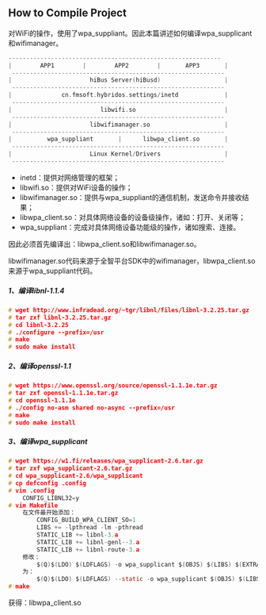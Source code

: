 ## How to Compile Project

对WiFi的操作，使用了wpa_suppliant。因此本篇讲述如何编译wpa_supplicant和wifimanager。

```c
------------------------------------------------------------
|        APP1        |        APP2        |       APP3       |
 ------------------------------------------------------------
|                      hiBus Server(hiBusd)                  |
 ------------------------------------------------------------ 
|              cn.fmsoft.hybridos.settings/inetd             |
 ------------------------------------------------------------
|                         libwifi.so                         |
 ------------------------------------------------------------
|                      libwifimanager.so                     |
 ------------------------------------------------------------
|          wpa_suppliant       |      libwpa_client.so       |
 ------------------------------------------------------------
|                      Linux Kernel/Drivers                  |
 ------------------------------------------------------------
```

- inetd：提供对网络管理的框架；
- libwifi.so：提供对WiFi设备的操作；
- libwifimanager.so：提供与wpa_suppliant的通信机制，发送命令并接收结果；
- libwpa_client.so：对具体网络设备的设备级操作，诸如：打开、关闭等；
- wpa_suppliant：完成对具体网络设备功能级的操作，诸如搜索、连接。

因此必须首先编译出：libwpa_client.so和libwifimanager.so。

libwifimanager.so代码来源于全智平台SDK中的wifimanager，libwpa_client.so来源于wpa_suppliant代码。



##### 1、编译libnl-1.1.4

```c
# wget http://www.infradead.org/~tgr/libnl/files/libnl-3.2.25.tar.gz
# tar zxf libnl-3.2.25.tar.gz
# cd libnl-3.2.25
# ./configure --prefix=/usr
# make
# sudo make install
```

##### 2、编译openssl-1.1

```c
# wget https://www.openssl.org/source/openssl-1.1.1e.tar.gz
# tar zxf openssl-1.1.1e.tar.gz
# cd openssl-1.1.1e
# ./config no-asm shared no-async --prefix=/usr
# make
# sudo make install
```

##### 3、编译wpa_supplicant

```c
# wget https://w1.fi/releases/wpa_supplicant-2.6.tar.gz
# tar zxf wpa_supplicant-2.6.tar.gz
# cd wpa_supplicant-2.6/wpa_supplicant
# cp defconfig .config
# vim .config
	CONFIG_LIBNL32=y
# vim Makefile
	在文件最开始添加：
        CONFIG_BUILD_WPA_CLIENT_SO=1
		LIBS += -lpthread -lm -pthread
		STATIC_LIB += libnl-3.a
		STATIC_LIB += libnl-genl--3.a
		STATIC_LIB += libnl-route-3.a
	修改：
        $(Q)$(LDO) $(LDFLAGS) -o wpa_supplicant $(OBJS) $(LIBS) $(EXTRALIBS)
    为：
        $(Q)$(LDO) $(LDFLAGS) --static -o wpa_supplicant $(OBJS) $(LIBS) $(EXTRALIBS)
# make
```

获得：libwpa_client.so
